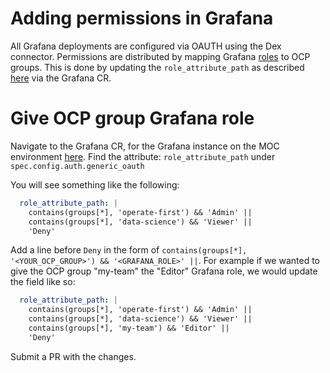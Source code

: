 # Adding permissions in Grafana

All Grafana deployments are configured via OAUTH using the Dex connector. Permissions are distributed by mapping Grafana
[roles][roles] to OCP groups. This is done by updating the `role_attribute_path` as described [here][role_mapping] via
the Grafana CR.

# Give OCP group Grafana role
Navigate to the Grafana CR, for the Grafana instance on the MOC environment [here][moc_environment].
Find the attribute: `role_attribute_path` under `spec.config.auth.generic_oauth`

You will see something like the following:

```yaml
  role_attribute_path: |
    contains(groups[*], 'operate-first') && 'Admin' ||
    contains(groups[*], 'data-science') && 'Viewer' ||
    'Deny'
```

Add a line before `Deny` in the form of `contains(groups[*], '<YOUR_OCP_GROUP>') && '<GRAFANA_ROLE>' ||`.
For example if we wanted to give the OCP group "my-team" the "Editor" Grafana role, we would update the field like so:

```yaml
  role_attribute_path: |
    contains(groups[*], 'operate-first') && 'Admin' ||
    contains(groups[*], 'data-science') && 'Viewer' ||
    contains(groups[*], 'my-team') && 'Editor' ||
    'Deny'
```

Submit a PR with the changes.

[roles]: https://grafana.com/docs/grafana/latest/permissions/organization_roles/
[role_mapping]: https://grafana.com/docs/grafana/latest/auth/generic-oauth/#jmespath-examples
[moc_environment]: https://github.com/operate-first/apps/blob/master/grafana/overlays/moc/smaug/grafana-oauth.yaml
